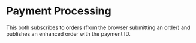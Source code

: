 # Payment Processing

This both subscribes to orders (from the browser submitting an order) and publishes an enhanced order with the payment ID.

